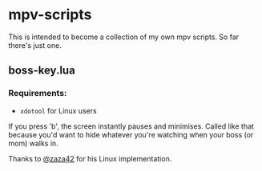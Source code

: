 # mpv-scripts
This is intended to become a collection of my own mpv scripts. So far there's
just one.

## boss-key.lua

### Requirements:
  - `xdotool` for Linux users

If you press 'b', the screen instantly pauses and minimises. Called like that
because you'd want to hide whatever you're watching when your boss (or mom)
walks in.

Thanks to [@zaza42](https://github.com/zaza42) for his Linux implementation.

